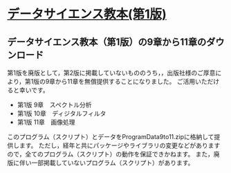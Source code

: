 # [データサイエンス教本(第1版)](https://www.ohmsha.co.jp/book/9784274231148/)
## データサイエンス教本（第1版）の9章から11章のダウンロード

第1版を廃版として，第2版に掲載していないもののうち，，出版社様のご厚意により，第1版の9章から11章を無償提供することになりました。
ご活用いただけると幸いです。

- 第1版 9章　スペクトル分析
- 第1版 10章　ディジタルフィルタ
- 第1版 11章　画像処理

このプログラム（スクリプト）とデータをProgramData9to11.zipに格納して提供します。
ただし，経年と共にパッケージやライブラリの変更などがありますので，全てのプログラム（スクリプト）の動作を保証できかねます。
また，廃版に伴い一部掲載していないプログラム（スクリプト）があります。
